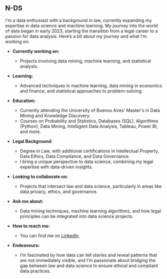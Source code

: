 ## N-DS

I'm a data enthusiast with a background in law, currently expanding my expertise in data science and machine learning. My journey into the world of data began in early 2023, starting the transition from a legal career to a passion for data analysis. Here’s a bit about my journey and what I’m working on:

- **Currently working on:** 
  - Projects involving data mining, machine learning, and statistical analysis.
  
- **Learning:** 
  - Advanced techniques in machine learning, data mining in economics and finance, and statistical approaches to problem-solving.
  
- **Education:**
  - Currently attending the University of Buenos Aires' Master's in Data Mining and Knowledge Discovery.
  - Courses on Probability and Statistics, Databases (SQL), Algorithms (Python), Data Mining, Intelligent Data Analysis, Tableau, Power BI, and more.
  
- **Legal Background:** 
  - Degree in Law, with additional certifications in Intellectual Property, Data Ethics, Data Compliance, and Data Governance.
  - I bring a unique perspective to data science, combining my legal expertise with data-driven insights.
  
- **Looking to collaborate on:** 
  - Projects that intersect law and data science, particularly in areas like data privacy, ethics, and governance.
  
- **Ask me about:** 
  - Data mining techniques, machine learning algorithms, and how legal principles can be integrated into data science projects.
  
- **How to reach me:** 
  - You can find me on [LinkedIn](https://www.linkedin.com/in/nahuel-alba-8556a5323/).
  
- **Endeavours:** 
  - I’m fascinated by how data can tell stories and reveal patterns that are not immediately visible, and I’m passionate about bridging the gap between law and data science to ensure ethical and compliant data practices.

